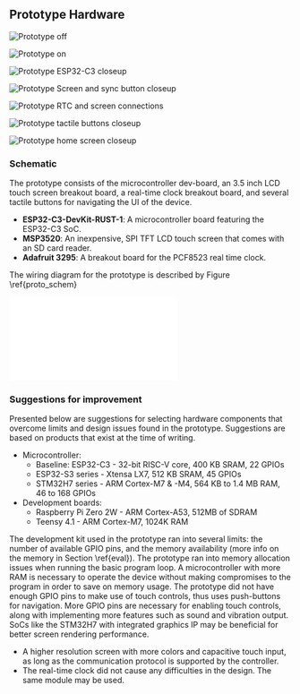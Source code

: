## Prototype Hardware

![Prototype off](../common/images/prototype1.jpg)

![Prototype on](../common/images/prototype2.jpg)

![Prototype ESP32-C3 closeup](../common/images/prototype3.jpg)

![Prototype Screen and sync button closeup](../common/images/prototype4.jpg)

![Prototype RTC and screen connections](../common/images/prototype5.jpg)

![Prototype tactile buttons closeup](../common/images/prototype6.jpg)

![Prototype home screen closeup](../common/images/prototype7.jpg)

### Schematic

The prototype consists of the microcontroller dev-board, an 3.5 inch LCD touch screen breakout board, a real-time clock breakout board, and several tactile buttons for navigating the UI of the device.

- **ESP32-C3-DevKit-RUST-1**: A microcontroller board featuring the ESP32-C3 SoC.
- **MSP3520**: An inexpensive, SPI TFT LCD touch screen that comes with an SD card reader.
- **Adafruit 3295**: A breakout board for the PCF8523 real time clock.

The wiring diagram for the prototype is described by Figure \ref{proto_schem}

![Schematic of the prototype \label{proto_schem}](../../hardware/prototype_schematic.pdf)

### Suggestions for improvement

Presented below are suggestions for selecting hardware components that overcome limits and design issues found in the prototype.
Suggestions are based on products that exist at the time of writing.

- Microcontroller:
  - Baseline: ESP32-C3 - 32-bit RISC-V core, 400 KB SRAM, 22 GPIOs
  - ESP32-S3 series - Xtensa LX7, 512 KB SRAM, 45 GPIOs
  - STM32H7 series - ARM Cortex-M7 & -M4, 564 KB to 1.4 MB RAM, 46 to 168 GPIOs
- Development boards:
  - Raspberry Pi Zero 2W - ARM Cortex-A53, 512MB of SDRAM
  - Teensy 4.1 - ARM Cortex-M7, 1024K RAM

The development kit used in the prototype ran into several limits: the number of available GPIO pins, and the memory availability
(more info on the memory in Section \ref{eval}).
The prototype ran into memory allocation issues when running the basic program loop.
A microcontroller with more RAM is necessary to operate the device without making compromises to the program in order to save on memory usage.
The prototype did not have enough GPIO pins to make use of touch controls, thus uses push-buttons for navigation.
More GPIO pins are necessary for enabling touch controls, along with implementing more features such as sound and vibration output.
SoCs like the STM32H7 with integrated graphics IP may be beneficial for better screen rendering performance.

- A higher resolution screen with more colors and capacitive touch input, as long as the communication protocol is supported by the controller.
- The real-time clock did not cause any difficulties in the design. The same module may be used.

